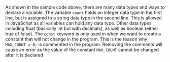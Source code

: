 As shown in the sample code above, there are many data types and ways to declare a variable. The variable `count` holds an integer data type in the first line, but is assigned to a string data type in the second line. This is allowed in JavaScript as all variables can hold any data type. Other data types including float (basically int but with decimals), as well as boolean (either true of false). The `const` keyword is only used in when we want to create a constant that will not change in the program. This is the reason why `MAX_COUNT = 0;` is commented in the program. Removing the comments will cause an error as the value of the constant `MAX_COUNT` cannot be changed after it is declared
